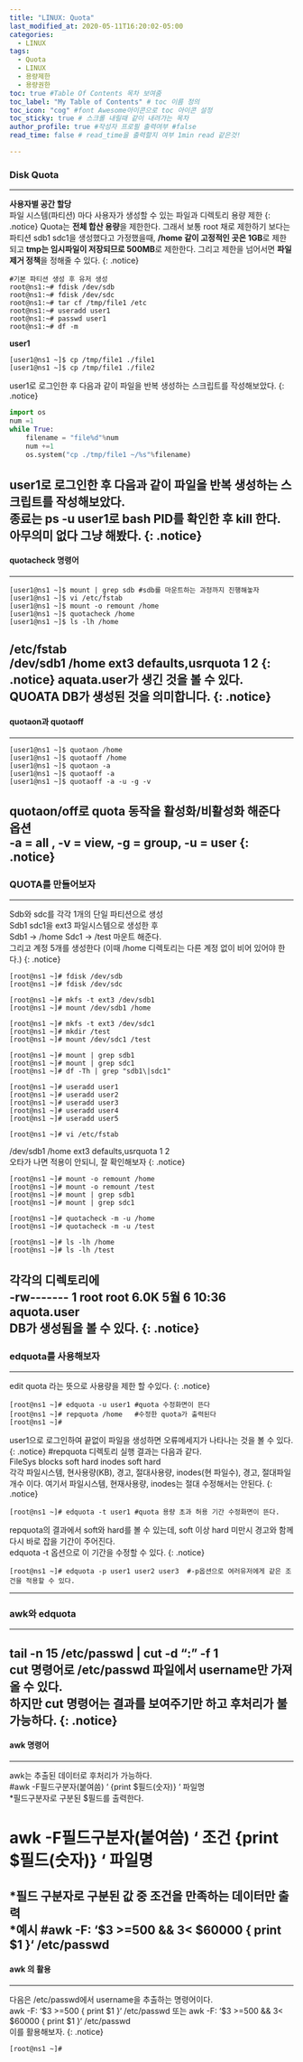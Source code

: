 ```yaml
---
title: "LINUX: Quota"
last_modified_at: 2020-05-11T16:20:02-05:00
categories:
  - LINUX
tags:
  - Quota
  - LINUX
  - 용량제한
  - 용량권한
toc: true #Table Of Contents 목차 보여줌
toc_label: "My Table of Contents" # toc 이름 정의
toc_icon: "cog" #font Awesome아이콘으로 toc 아이콘 설정
toc_sticky: true # 스크롤 내릴때 같이 내려가는 목차
author_profile: true #작성자 프로필 출력여부 #false
read_time: false # read_time을 출력할지 여부 1min read 같은것!

---
```

### Disk Quota
---
**사용자별 공간 할당**  
파일 시스템(파티션) 마다 사용자가 생성할 수 있는 파일과 디렉토리 용량 제한
{: .notice}
Quota는 **전체 합산 용량**을 제한한다. 그래서 보통 root 채로 제한하기 보다는
파티션 sdb1 sdc1을 생성했다고 가정했을때, **/home 같이 고정적인 곳은 1GB**로 제한되고
**tmp는 임시파일이 저장되므로 500MB**로 제한한다. 
그리고 제한을 넘어서면 **파일 제거 정책**을 정해줄 수 있다.
{: .notice}
```console
#기본 파티션 생성 후 유저 생성
root@ns1:~# fdisk /dev/sdb
root@ns1:~# fdisk /dev/sdc
root@ns1:~# tar cf /tmp/file1 /etc
root@ns1:~# useradd user1
root@ns1:~# passwd user1 
root@ns1:~# df -m
```
**user1**
```console
[user1@ns1 ~]$ cp /tmp/file1 ./file1
[user1@ns1 ~]$ cp /tmp/file1 ./file2
```
user1로 로그인한 후 다음과 같이 파일을 반복 생성하는 스크립트를 작성해보았다.
{: .notice}
```python
import os
num =1
while True:
	filename = "file%d"%num
	num +=1
	os.system("cp ./tmp/file1 ~/%s"%filename)
```
user1로 로그인한 후 다음과 같이 파일을 반복 생성하는 스크립트를 작성해보았다.  
**종료는 ps -u user1로 bash PID를 확인한 후 kill 한다.**  
아무의미 없다 그냥 해봤다.
{: .notice}
---
#### quotacheck 명령어
---
```console
[user1@ns1 ~]$ mount | grep sdb #sdb를 마운트하는 과정까지 진행해놓자
[user1@ns1 ~]$ vi /etc/fstab
[user1@ns1 ~]$ mount -o remount /home
[user1@ns1 ~]$ quotacheck /home
[user1@ns1 ~]$ ls -lh /home
```
**/etc/fstab**  
/dev/sdb1 /home ext3 **defaults,usrquota** 1 2
{: .notice}
aquata.user가 생긴 것을 볼 수 있다.  
QUOATA DB가 생성된 것을 의미합니다.
{: .notice}
---
#### quotaon과 quotaoff
---
```console
[user1@ns1 ~]$ quotaon /home
[user1@ns1 ~]$ quotaoff /home
[user1@ns1 ~]$ quotaon -a
[user1@ns1 ~]$ quotaoff -a
[user1@ns1 ~]$ quotaoff -a -u -g -v
```
quotaon/off로 quota 동작을 활성화/비활성화 해준다  
옵션  
-a = all , -v = view, -g = group, -u = user
{: .notice}
---
### QUOTA를 만들어보자
---
Sdb와  sdc를 각각 1개의 단일 파티션으로 생성  
Sdb1 sdc1을 ext3 파일시스템으로 생성한 후  
Sdb1 -> /home Sdc1 -> /test 마운트 해준다.  
그리고 계정 5개를 생성한다 (이때 /home 디렉토리는 다른 계정 없이 비어 있어야 한다.)
{: .notice}
```console
[root@ns1 ~]# fdisk /dev/sdb
[root@ns1 ~]# fdisk /dev/sdc

[root@ns1 ~]# mkfs -t ext3 /dev/sdb1
[root@ns1 ~]# mount /dev/sdb1 /home

[root@ns1 ~]# mkfs -t ext3 /dev/sdc1
[root@ns1 ~]# mkdir /test
[root@ns1 ~]# mount /dev/sdc1 /test

[root@ns1 ~]# mount | grep sdb1
[root@ns1 ~]# mount | grep sdc1  
[root@ns1 ~]# df -Th | grep "sdb1\|sdc1" 
```
```console
[root@ns1 ~]# useradd user1
[root@ns1 ~]# useradd user2
[root@ns1 ~]# useradd user3
[root@ns1 ~]# useradd user4
[root@ns1 ~]# useradd user5

[root@ns1 ~]# vi /etc/fstab
```
/dev/sdb1               /home                   ext3    defaults,usrquota 1 2  
오타가 나면 적용이 안되니, 잘 확인해보자
{: .notice}
```console
[root@ns1 ~]# mount -o remount /home
[root@ns1 ~]# mount -o remount /test
[root@ns1 ~]# mount | grep sdb1
[root@ns1 ~]# mount | grep sdc1

[root@ns1 ~]# quotacheck -m -u /home
[root@ns1 ~]# quotacheck -m -u /test

[root@ns1 ~]# ls -lh /home
[root@ns1 ~]# ls -lh /test
```
각각의 디렉토리에  
-rw------- 1 root root 6.0K  5월  6 10:36 aquota.user  
DB가 생성됨을 볼 수 있다.
{: .notice}
---
### edquota를 사용해보자
---
edit quota 라는 뜻으로 사용량을 제한 할 수있다.
{: .notice}
```console
[root@ns1 ~]# edquota -u user1 #quota 수정화면이 뜬다
[root@ns1 ~]# repquota /home   #수정한 quota가 출력된다
[root@ns1 ~]#
```
user1으로 로그인하여 끝없이 파일을 생성하면 오류메세지가 나타나는 것을 볼 수 있다.
{: .notice}
#repquota 디렉토리 실행 결과는 다음과 같다.  
FileSys blocks soft hard inodes soft hard  
각각 파일시스템, 현사용량(KB), 경고, 절대사용량, inodes(현 파일수), 경고, 절대파일 개수 이다.
여기서 파일시스템, 현재사용량, inodes는 절대 수정해서는 안된다.
{: .notice}
```console
[root@ns1 ~]# edquota -t user1 #quota 용량 초과 허용 기간 수정화면이 뜬다.
```
repquota의 결과에서 soft와 hard를 볼 수 있는데, soft 이상 hard 미만시
경고와 함께 다시 바로 잡을 기간이 주어진다.  
edquota -t 옵션으로 이 기간을 수정할 수 있다.
{: .notice}
```console
[root@ns1 ~]# edquota -p user1 user2 user3  #-p옵션으로 여러유저에게 같은 조건을 적용할 수 있다.
```
---
### awk와 edquota
---
tail -n 15 /etc/passwd | cut -d “:” -f 1  
cut 명령어로 /etc/passwd 파일에서 username만 가져올 수 있다.  
하지만 cut 명령어는 결과를 보여주기만 하고 후처리가 불가능하다.
{: .notice}
---
#### awk 명령어
---
awk는 추출된 데이터로 후처리가 가능하다.  
#awk -F필드구분자(붙여씀) ‘ {print $필드(숫자)} ‘ 파일명  
*필드구분자로 구분된 $필드를 출력한다.  
# awk -F필드구분자(붙여씀) ‘ 조건 {print $필드(숫자)} ‘ 파일명  
*필드 구분자로 구분된 값 중 조건을 만족하는 데이터만 출력  
*예시 #awk -F: ‘$3 >=500 && 3< $60000 { print $1 }‘ /etc/passwd  
---
#### awk 의 활용
---
다음은 /etc/passwd에서 username을 추출하는 명령어이다.  
awk -F: ‘$3 >=500 { print $1 }‘ /etc/passwd 또는  
awk -F: ‘$3 >=500 && 3< $60000 { print $1 }‘ /etc/passwd  
이를 활용해보자.
{: .notice}
```console
[root@ns1 ~]#
```
